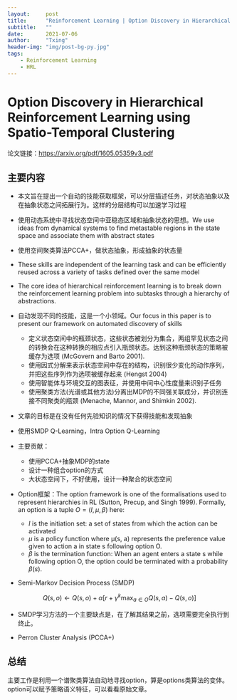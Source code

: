 ```yaml
---
layout:     post
title:      "Reinforcement Learning | Option Discovery in Hierarchical Reinforcement Learning using Spatio-Temporal Clustering"
subtitle:   ""
date:       2021-07-06
author:     "Txing"
header-img: "img/post-bg-py.jpg"
tags:
    - Reinforcement Learning
    - HRL
---
```


# Option Discovery in Hierarchical Reinforcement Learning using Spatio-Temporal Clustering

论文链接：https://arxiv.org/pdf/1605.05359v3.pdf



## 主要内容

- 本文旨在提出一个自动的技能获取框架，可以分层描述任务，对状态抽象以及在抽象状态之间拓展行为。这样的分层结构可以加速学习过程


- 使用动态系统中寻找状态空间中亚稳态区域和抽象状态的思想。We use ideas from dynamical systems to find metastable regions in the state space and associate them with abstract states
-  使用空间聚类算法PCCA+，做状态抽象，形成抽象的状态量
-  These skills are independent of the learning task and can be efficiently reused across a variety of tasks defined over the same model
- The core idea of hierarchical reinforcement learning is to break down the reinforcement learning problem into subtasks through a hierarchy of abstractions.

- 自动发现不同的技能，这是一个小领域。Our focus in this paper is to present our framework on automated discovery of skills
  - 定义状态空间中的瓶颈状态，这些状态被划分为集合，两组罕见状态之间的转换会在这种转换的相应点引入瓶颈状态。达到这种瓶颈状态的策略被缓存为选项 (McGovern and Barto 2001).
  - 使用因式分解来表示状态空间中存在的结构，识别很少变化的动作序列，并把这些序列作为选项被缓存起来 (Hengst 2004)
  - 使用智能体与环境交互的图表征，并使用中间中心性度量来识别子任务
  - 使用聚类方法(光谱或其他方法)分离出MDP的不同强关联成分，并识别连接不同聚类的瓶颈 (Menache, Mannor, and Shimkin 2002).

- 文章的目标是在没有任何先验知识的情况下获得技能和发现抽象

- 使用SMDP Q-Learning，Intra Option Q-Learning

- 主要贡献：
  - 使用PCCA+抽象MDP的state
  - 设计一种组合option的方式
  - 大状态空间下，不好使用，设计一种聚合的状态空间

- Option框架：The option framework is one of the formalisations used to represent hierarchies in RL (Sutton, Precup, and Singh 1999). Formally, an option is a tuple $O = (I, \mu, \beta)$ here:
  - $I$ is the initiation set: a set of states from which the action can be activated
  - $\mu$ is a policy function where µ(s, a) represents the preference value given to action a in state s following option O.
  - $\beta$ is the termination function: When an agent enters a state s while following option O, the option could be terminated with a probability $\beta(s)$.

- Semi-Markov Decision Process (SMDP)

$$
Q(s,o)\leftarrow Q(s,o)+\alpha[r+\gamma^k \max_{a\in O} Q(s,a)-Q(s,o)]
$$

- SMDP学习方法的一个主要缺点是，在了解其结果之前，选项需要完全执行到终止。

- Perron Cluster Analysis (PCCA+)



## 总结

主要工作是利用一个谱聚类算法自动地寻找option，算是options类算法的变体。option可以赋予策略语义特征，可以看看原始文章。


